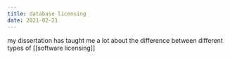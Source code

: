 ```yaml
---
title: database licensing
date: 2021-02-21
---
```


my dissertation has taught me a lot about the difference between different types of [[software licensing]]